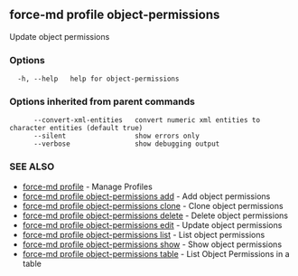 ## force-md profile object-permissions

Update object permissions

### Options

```
  -h, --help   help for object-permissions
```

### Options inherited from parent commands

```
      --convert-xml-entities   convert numeric xml entities to character entities (default true)
      --silent                 show errors only
      --verbose                show debugging output
```

### SEE ALSO

* [force-md profile](force-md_profile.md)	 - Manage Profiles
* [force-md profile object-permissions add](force-md_profile_object-permissions_add.md)	 - Add object permissions
* [force-md profile object-permissions clone](force-md_profile_object-permissions_clone.md)	 - Clone object permissions
* [force-md profile object-permissions delete](force-md_profile_object-permissions_delete.md)	 - Delete object permissions
* [force-md profile object-permissions edit](force-md_profile_object-permissions_edit.md)	 - Update object permissions
* [force-md profile object-permissions list](force-md_profile_object-permissions_list.md)	 - List object permissions
* [force-md profile object-permissions show](force-md_profile_object-permissions_show.md)	 - Show object permissions
* [force-md profile object-permissions table](force-md_profile_object-permissions_table.md)	 - List Object Permissions in a table

